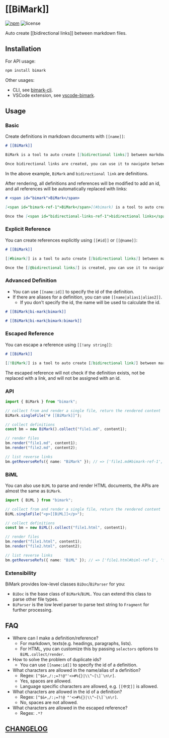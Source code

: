 # [[BiMark]]

[![npm](https://img.shields.io/npm/v/bimark?style=flat-square)](https://www.npmjs.com/package/bimark)
![license](https://img.shields.io/github/license/DiscreteTom/bimark?style=flat-square)

Auto create [[bidirectional links]] between markdown files.

## Installation

For API usage:

```bash
npm install bimark
```

Other usages:

- CLI, see [bimark-cli](https://github.com/DiscreteTom/bimark-cli).
- VSCode extension, see [vscode-bimark](https://github.com/DiscreteTom/vscode-bimark).

## Usage

### Basic

Create definitions in markdown documents with `[[name]]`:

```md
# [[BiMark]]

BiMark is a tool to auto create [[bidirectional links]] between markdown files.

Once bidirectional links are created, you can use it to navigate between markdown files.
```

In the above example, `BiMark` and `bidirectional link` are definitions.

After rendering, all definitions and references will be modified to add an id, and all references will be automatically replaced with links:

```md
# <span id="bimark">BiMark</span>

[<span id="bimark-ref-1">BiMark</span>](#bimark) is a tool to auto create <span id="bidirectional-links">bidirectional links</span> between markdown files.

Once the [<span id="bidirectional-links-ref-1">bidirectional links</span>](#bidirectional-links) is created, you can use it to navigate between markdown files.
```

### Explicit Reference

You can create references explicitly using `[[#id]]` or `[[@name]]`:

```md
# [[BiMark]]

[[#bimark]] is a tool to auto create [[bidirectional links]] between markdown files.

Once the [[@bidirectional links]] is created, you can use it to navigate between markdown files.
```

### Advanced Definition

- You can use `[[name:id]]` to specify the id of the definition.
- If there are aliases for a definition, you can use `[[name|alias1|alias2]]`.
  - If you don't specify the id, the name will be used to calculate the id.

```md
# [[BiMark|bi-mark|bimark]]

# [[BiMark|bi-mark|bimark:bimark]]
```

### Escaped Reference

You can escape a reference using `[[!any string]]`:

```md
# [[BiMark]]

[[!BiMark]] is a tool to auto create [[bidirectional link]] between markdown files.
```

The escaped reference will not check if the definition exists, not be replaced with a link, and will not be assigned with an id.

### API

```ts
import { BiMark } from "bimark";

// collect from and render a single file, return the rendered content
BiMark.singleFile("# [[BiMark]]");

// collect definitions
const bm = new BiMark().collect("file1.md", content1);

// render files
bm.render("file1.md", content1);
bm.render("file2.md", content2);

// list reverse links
bm.getReverseRefs({ name: "BiMark" }); // => ['file1.md#bimark-ref-1', 'file2.md#bimark-ref-2']
```

### BiML

You can also use `BiML` to parse and render HTML documents, the APIs are almost the same as `BiMark`.

```ts
import { BiML } from "bimark";

// collect from and render a single file, return the rendered content
BiML.singleFile("<p>[[BiML]]</p>");

// collect definitions
const bm = new BiML().collect("file1.html", content1);

// render files
bm.render("file1.html", content1);
bm.render("file2.html", content2);

// list reverse links
bm.getReverseRefs({ name: "BiML" }); // => ['file1.html#biml-ref-1', 'file2.html#biml-ref-2']
```

### Extensibility

BiMark provides low-level classes `BiDoc`/`BiParser` for you:

- `BiDoc` is the base class of `BiMark`/`BiML`. You can extend this class to parse other file types.
- `BiParser` is the low level parser to parse text string to `Fragment` for further processing.

## FAQ

- Where can I make a definition/reference?
  - For markdown, texts(e.g. headings, paragraphs, lists).
  - For HTML, you can customize this by passing `selectors` options to `BiML.collect/render`.
- How to solve the problem of duplicate ids?
  - You can use `[[name:id]]` to specify the id of a definition.
- What characters are allowed in the name/alias of a definition?
  - Regex: `` [^$&+,/:;=?!@"'<>#%{}|\\^~[\]`\n\r] ``.
  - Yes, spaces are allowed.
  - Language specific characters are allowed, e.g. `[[中文]]` is allowed.
- What characters are allowed in the id of a definition?
  - Regex: `` [^$&+,/:;=?!@ "'<>#%{}|\\^~[\]`\n\r] ``.
  - No, spaces are not allowed.
- What characters are allowed in the escaped reference?
  - Regex: `.*?`

## [CHANGELOG](https://github.com/DiscreteTom/bimark/blob/main/CHANGELOG.md)
